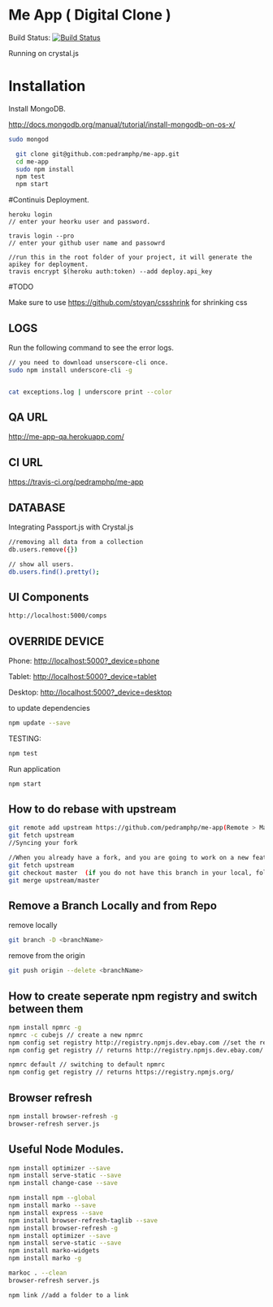 Me App ( Digital Clone )
==
Build Status: [![Build Status](https://travis-ci.org/pedramphp/me-app.svg?branch=master)](https://travis-ci.org/pedramphp/me-app)

Running on crystal.js


# Installation

Install MongoDB.

http://docs.mongodb.org/manual/tutorial/install-mongodb-on-os-x/

```sh
sudo mongod
```

```sh
  git clone git@github.com:pedramphp/me-app.git
  cd me-app
  sudo npm install
  npm test
  npm start
```

#Continuis Deployment.

```
heroku login
// enter your heorku user and password.

travis login --pro
// enter your github user name and passowrd

//run this in the root folder of your project, it will generate the apikey for deployment.
travis encrypt $(heroku auth:token) --add deploy.api_key
```


#TODO

Make sure to use https://github.com/stoyan/cssshrink for shrinking css

LOGS
-----------------------
Run the following command to see the error logs.

```sh
// you need to download unserscore-cli once.
sudo npm install underscore-cli -g


cat exceptions.log | underscore print --color
```

QA URL
----------------------
http://me-app-qa.herokuapp.com/

CI URL
---------------------
https://travis-ci.org/pedramphp/me-app

DATABASE
------------------
Integrating Passport.js with Crystal.js


```sh
//removing all data from a collection
db.users.remove({})

// show all users.
db.users.find().pretty();
```


UI Components
-----------------------
```sh
http://localhost:5000/comps
```

OVERRIDE DEVICE
-----------------

Phone:  [http://localhost:5000?_device=phone](http://localhost:5000?_device=phone)

Tablet: [http://localhost:5000?_device=tablet](http://localhost:5000?_device=tablet)

Desktop: [http://localhost:5000?_device=desktop](http://localhost:5000?_device=desktop)

to update dependencies
```sh
npm update --save
```

TESTING:
```sh
npm test
```
Run application
```sh
npm start
```

How to do rebase with upstream
---------------------
```sh
git remote add upstream https://github.com/pedramphp/me-app(Remote > Manage Remotes > Add )
git fetch upstream
//Syncing your fork

//When you already have a fork, and you are going to work on a new feature,
git fetch upstream
git checkout master  (if you do not have this branch in your local, follow "Pull a new branch..." steps)
git merge upstream/master
```

Remove a Branch Locally and from Repo
---------------------
remove locally
```sh
git branch -D <branchName>
```

remove from the origin
```sh
git push origin --delete <branchName>
```

How to create seperate npm registry and switch between them
---------------------
```sh
npm install npmrc -g
npmrc -c cubejs // create a new npmrc
npm config set registry http://registry.npmjs.dev.ebay.com //set the registry for cubejs.
npm config get registry // returns http://registry.npmjs.dev.ebay.com/

npmrc default // switching to default npmrc
npm config get registry // returns https://registry.npmjs.org/
```

Browser refresh
-----------------

```sh
npm install browser-refresh -g
browser-refresh server.js
```

Useful Node Modules.
-----------------
```sh
npm install optimizer --save
npm install serve-static --save
npm install change-case --save

npm install npm --global
npm install marko --save
npm install express --save
npm install browser-refresh-taglib --save
npm install browser-refresh -g
npm install optimizer --save
npm install serve-static --save
npm install marko-widgets
npm install marko -g

markoc . --clean
browser-refresh server.js

npm link //add a folder to a link

```
